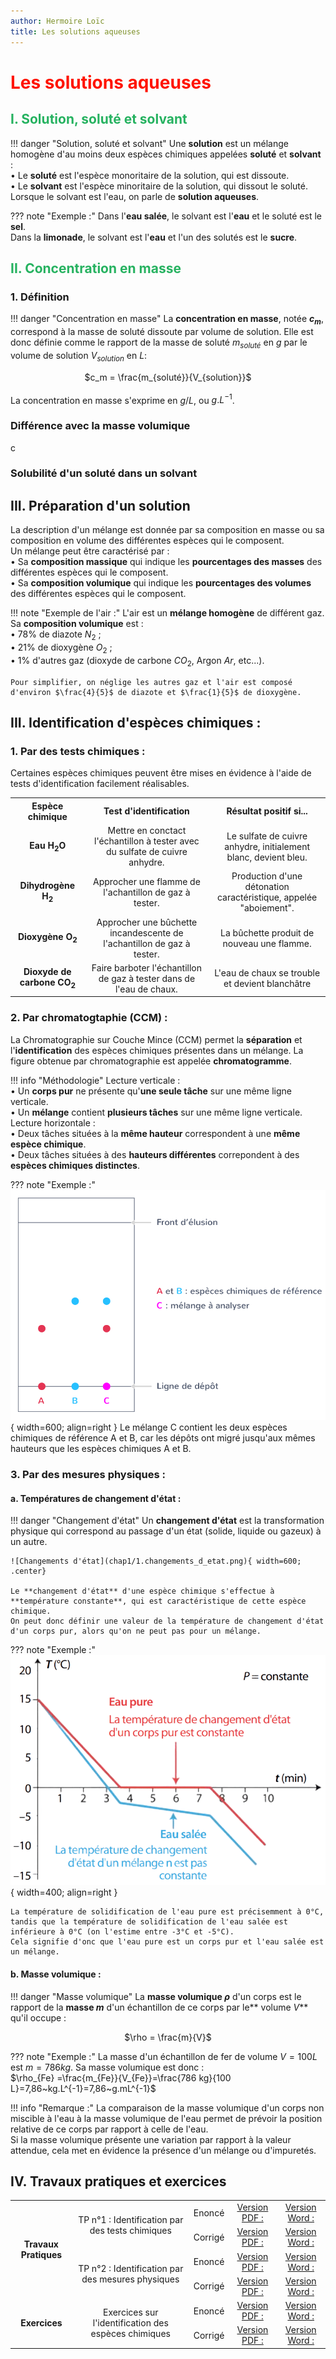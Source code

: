```yaml
---
author: Hermoire Loïc
title: Les solutions aqueuses
---
```


# <span style="color: #ff1400 ; text-align: center;">Les solutions aqueuses</span>

## <span style="color: #26B260">I. Solution, soluté et solvant</span>

!!! danger "Solution, soluté et solvant"
    Une **solution** est un mélange homogène d'au moins deux espèces chimiques appelées **soluté** et **solvant** :  
		• Le **soluté** est l'espèce monoritaire de la solution, qui est dissoute.  
		• Le **solvant** est l'espèce minoritaire de la solution, qui dissout le soluté. Lorsque le solvant est l'eau, on parle de **solution aqueuses**.

??? note "Exemple :"
    Dans l'**eau salée**, le solvant est l'**eau** et le soluté est le **sel**.  
	Dans la **limonade**, le solvant est l'**eau** et l'un des solutés est le **sucre**. 

## <span style="color: #26B260">II. Concentration en masse</span>

### 1. Définition

!!! danger "Concentration en masse"
	La **concentration en masse**, notée **$c_m$**, correspond à la masse de soluté dissoute par volume de solution. Elle est donc définie comme le rapport de la masse de soluté $m_{soluté}$ en $g$ par le volume de solution $V_{solution}$ en $L$: 
    <div style="text-align: center;"> $c_m = \frac{m_{soluté}}{V_{solution}}$ </div>  
	La concentration en masse s'exprime en $g/L$, ou $g.L^{-1}$.

### Différence avec la masse volumique

c 

### Solubilité d'un soluté dans un solvant

## III. Préparation d'un solution






La description d'un mélange est donnée par sa composition en masse ou sa composition en volume des différentes espèces qui le composent.  
Un mélange peut être caractérisé par :  
• Sa **composition massique** qui indique les **pourcentages des masses** des différentes espèces qui le composent.  
• Sa **composition volumique** qui indique les **pourcentages des volumes** des différentes espèces qui le composent.

!!! note "Exemple de l'air :"
    L'air est un **mélange homogène** de différent gaz. Sa **composition volumique** est :  
    • 78% de diazote $N_2$ ;  
    • 21% de dioxygène $O_2$ ;  
    • 1% d'autres gaz (dioxyde de carbone $CO_2$, Argon $Ar$, etc...).

    Pour simplifier, on néglige les autres gaz et l'air est composé d'environ $\frac{4}{5}$ de diazote et $\frac{1}{5}$ de dioxygène.

## III. Identification d'espèces chimiques :

### 1. Par des tests chimiques :

Certaines espèces chimiques peuvent être mises en évidence à l'aide de tests d'identification facilement réalisables.

<div style="text-align: center;">
<table max-width=50%>
	<tr>
		<th>Espèce chimique</th>
		<th>Test d'identification</th>
		<th>Résultat positif si...</th>
	</tr>
	<tr>
		<td><b>Eau H<sub>2</sub>O</b></td>
		<td>Mettre en conctact l'échantillon à tester avec du sulfate de cuivre anhydre.</td>
		<td>Le sulfate de cuivre anhydre, initialement blanc, devient bleu.</td>
	</tr>
	<tr>
		<td><b>Dihydrogène H<sub>2</sub></b></td>
		<td>Approcher une flamme de l'achantillon de gaz à tester.</td>
		<td>Production d'une détonation caractéristique, appelée "aboiement".</td>
	</tr>
	<tr>
		<td><b>Dioxygène O<sub>2</sub></b></td>
		<td>Approcher une bûchette incandescente de l'achantillon de gaz à tester.</td>
		<td>La bûchette produit de nouveau une flamme.</td>
	</tr>
	<tr>
		<td><b>Dioxyde de carbone CO<sub>2</sub></b></td>
        <td>Faire barboter l'échantillon de	gaz à tester dans de l'eau de chaux.</td>
        <td>L'eau de chaux se trouble et devient blanchâtre	</td>
	</tr>						
</table> 
</div>

### 2. Par chromatogtaphie (CCM) :

La Chromatographie sur Couche Mince (CCM) permet la **séparation** et l'**identification** des espèces chimiques présentes dans un mélange. La figure obtenue par chromatographie est appelée **chromatogramme**.

!!! info "Méthodologie"
    Lecture verticale :  
		• Un **corps pur** ne présente qu'**une seule tâche** sur une même ligne verticale.  
		• Un **mélange** contient **plusieurs tâches** sur une même ligne verticale.  
    Lecture horizontale :  
		• Deux tâches situées à la **même hauteur** correspondent à une **même espèce chimique**.  
        • Deux tâches situées à des **hauteurs différentes** correpondent à des **espèces chimiques distinctes**.

??? note "Exemple :"
    ![Chromatographie](chap1/1.chromatographie.png){ width=600; align=right }
    Le mélange C contient les deux espèces chimiques de référence A et B, car les dépôts ont migré jusqu'aux mêmes hauteurs que les espèces chimiques A et B.

### 3. Par des mesures physiques :

#### a. Températures de changement d'état :

!!! danger "Changement d'état"
    Un **changement d'état** est la transformation physique qui correspond au passage d'un état (solide, liquide ou gazeux) à un autre.

    ![Changements d'état](chap1/1.changements_d_etat.png){ width=600; .center}

    Le **changement d'état** d'une espèce chimique s'effectue à **température constante**, qui est caractéristique de cette espèce chimique.  
    On peut donc définir une valeur de la température de changement d'état d'un corps pur, alors qu'on ne peut pas pour un mélange.

??? note "Exemple :"
    ![Temperatures de changement d'état](chap1/1.temperatures.png){ width=400; align=right }

    La température de solidification de l'eau pure est précisemment à 0°C, tandis que la température de solidification de l'eau salée est inférieure à 0°C (on l'estime entre -3°C et -5°C).  
	Cela signifie d'onc que l'eau pure est un corps pur et l'eau salée est un mélange.
							

#### b. Masse volumique :

!!! danger "Masse volumique"
	La **masse volumique $\rho$** d'un corps est le rapport de la **masse $m$** d'un échantillon de ce corps par le** volume $V$** qu'il occupe :  
    <div style="text-align: center;"> $\rho = \frac{m}{V}$ </div>

??? note "Exemple :"
    La masse d'un échantillon de fer de volume $V = 100 L$ est  $m = 786 kg$. Sa masse volumique est donc :  
    $\rho_{Fe} =\frac{m_{Fe}}{V_{Fe}}=\frac{786 kg}{100 L}=7,86~kg.L^{-1}=7,86~g.mL^{-1}$

!!! info "Remarque :"
    La comparaison de la masse volumique d'un corps non miscible à l'eau à la masse volumique de l'eau permet de prévoir la position relative de ce corps par rapport à celle de l'eau.  
	Si la masse volumique présente une variation par rapport à la valeur attendue, cela met en évidence la présence d'un mélange ou d'impuretés.

## IV. Travaux pratiques et exercices

<div style="text-align: center;">
    <table>
					<tr>
						<td rowspan="4" style="vertical-align:middle;text-align:center"><b>Travaux Pratiques</b></td>
						<td rowspan="2" style="vertical-align:middle;text-align:center">TP n°1 : Identification par des tests chimiques</td>
						<td style="vertical-align:middle;text-align:center">Enoncé</td>
						<td style="vertical-align:middle;text-align:center"><a href="https://eduscol.education.fr/document/22666/download"> Version PDF : <i class="fa-regular fa-file-pdf fa-2xl" style="color:#de231a"></i></a></td>
						<td style="vertical-align:middle;text-align:center"><a href="chap1/TP - Identification par des tests chimiques - CORRIGE.docx">Version Word : <i class="fa-regular fa-file-word fa-2xl"  style="color:#2a5599"></i></a></td>
					</tr>
					<tr>
						<td style="vertical-align:middle;text-align:center">Corrigé</td>
						<td style="vertical-align:middle;text-align:center"><a href="chap1/TP - Identification par des tests chimiques - CORRIGE.pdf">Version PDF : <i class="fa-regular fa-file-pdf fa-2xl" style="color:#de231a"></i></a></td>
						<td style="vertical-align:middle;text-align:center"><a href="chap1/TP - Identification par des tests chimiques - CORRIGE.docx">Version Word : <i class="fa-regular fa-file-word fa-2xl"  style="color:#2a5599"></i></a></td>
					</tr>
					<tr>
						<td rowspan="2" style="vertical-align:middle;text-align:center">TP n°2 : Identification par des mesures physiques</td>
						<td style="vertical-align:middle;text-align:center">Enoncé</td>
						<td style="vertical-align:middle;text-align:center"><a href="chap1/TP - Identification par des mesures physiques.pdf">Version PDF : <i class="fa-regular fa-file-pdf fa-2xl" style="color:#de231a"></i></a></td>
						<td style="vertical-align:middle;text-align:center"><a href="chap1/TP - Identification par des mesures physiques.docx">Version Word : <i class="fa-regular fa-file-word fa-2xl"  style="color:#2a5599"></i></a></td>
					</tr>
					<tr>
						<td style="vertical-align:middle;text-align:center">Corrigé</td>
						<td style="vertical-align:middle;text-align:center"><a href="chap1/TP - Identification par des mesures physiques - CORRIGE.pdf">Version PDF : <i class="fa-regular fa-file-pdf fa-2xl" style="color:#de231a"></i></a></td>
						<td style="vertical-align:middle;text-align:center"><a href="chap1/TP - Identification par des mesures physiques - CORRIGE.docx">Version Word : <i class="fa-regular fa-file-word fa-2xl"  style="color:#2a5599"></i></a></td>
					</tr>
					<tr>
						<td rowspan="2" style="vertical-align:middle;text-align:center"><b>Exercices</b></td>
						<td rowspan="2" style="vertical-align:middle;text-align:center">Exercices sur l'identification des espèces chimiques</td>
						<td style="vertical-align:middle;text-align:center">Enoncé</td>
						<td style="vertical-align:middle;text-align:center"><a href="chap1/Fiche exercices identification des espèces chimiques.pdf">Version PDF : <i class="fa-regular fa-file-pdf fa-2xl" style="color:#de231a"></i></a></td>
						<td style="vertical-align:middle;text-align:center"><a href="chap1/Fiche exercices identification des espèces chimiques.docx">Version Word : <i class="fa-regular fa-file-word fa-2xl"  style="color:#2a5599"></i></a></td>
					</tr>
					<tr>
						<td style="vertical-align:middle;text-align:center">Corrigé</td>
						<td style="vertical-align:middle;text-align:center"><a href="chap1/Fiche exercices identification des espèces chimiques - CORRIGE.pdf">Version PDF : <i class="fa-regular fa-file-pdf fa-2xl" style="color:#de231a"></i></a></td>
						<td style="vertical-align:middle;text-align:center"><a href="chap1/Fiche exercices identification des espèces chimiques - CORRIGE.docx">Version Word : <i class="fa-regular fa-file-word fa-2xl"  style="color:#2a5599"></i></a></td>
					</tr>
				</table>